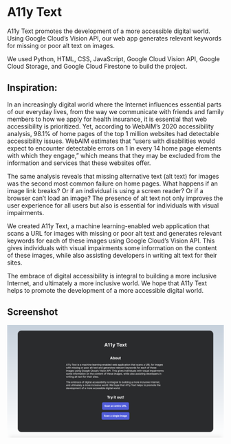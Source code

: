 # A11y Text

A11y Text promotes the development of a more accessible digital world. Using Google Cloud’s Vision API, our web app generates relevant keywords for missing or poor alt text on images.

We used Python, HTML, CSS, JavaScript, Google Cloud Vision API, Google Cloud Storage, and Google Cloud Firestone to build the project.

## Inspiration:

In an increasingly digital world where the Internet influences essential parts of our everyday lives, from the way we communicate with friends and family members to how we apply for health insurance, it is essential that web accessibility is prioritized. Yet, according to WebAIM’s 2020 accessibility analysis, 98.1% of home pages of the top 1 million websites had detectable accessibility issues. WebAIM estimates that “users with disabilities would expect to encounter detectable errors on 1 in every 14 home page elements with which they engage,” which means that they may be excluded from the information and services that these websites offer.

The same analysis reveals that missing alternative text (alt text) for images was the second most common failure on home pages. What happens if an image link breaks? Or if an individual is using a screen reader? Or if a browser can’t load an image? The presence of alt text not only improves the user experience for all users but also is essential for individuals with visual impairments.

We created A11y Text, a machine learning-enabled web application that scans a URL for images with missing or poor alt text and generates relevant keywords for each of these images using Google Cloud’s Vision API. This gives individuals with visual impairments some information on the content of these images, while also assisting developers in writing alt text for their sites.

The embrace of digital accessibility is integral to building a more inclusive Internet, and ultimately a more inclusive world. We hope that A11y Text helps to promote the development of a more accessible digital world.

## Screenshot

![A11y Text Homepage](static/A11yText.jpg)
